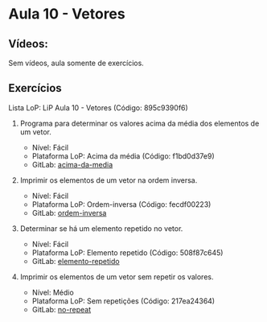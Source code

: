 # Aula 10 - Vetores

## Vídeos:

Sem vídeos, aula somente de exercícios.


## Exercícios

Lista LoP: LiP Aula 10 - Vetores (Código: 895c9390f6)

1. Programa para determinar os valores acima da média dos elementos de um vetor.
	- Nível: Fácil
	- Plataforma LoP: Acima da média (Código: f1bd0d37e9)
	- GitLab: [acima-da-media](https://gitlab.com/carlos_olarte/ect-lip/-/tree/master/vetores-matrizes/facil/acima-da-media)

2. Imprimir os elementos de um vetor na ordem inversa.
	- Nível: Fácil
	- Plataforma LoP: Ordem-inversa (Código: fecdf00223)
	- GitLab: [ordem-inversa](https://gitlab.com/carlos_olarte/ect-lip/-/tree/master/vetores-matrizes/facil/ordem-inversa)

3. Determinar se há um elemento repetido no vetor.
	- Nível: Fácil
	- Plataforma LoP: Elemento repetido	(Código: 508f87c645)
	- GitLab: [elemento-repetido](https://gitlab.com/carlos_olarte/ect-lip/-/tree/master/vetores-matrizes/facil/elemento-repetido)

4. Imprimir os elementos de um vetor sem repetir os valores.
	- Nível: Médio
	- Plataforma LoP: Sem repetições (Código: 217ea24364)
	- GitLab: [no-repeat](https://gitlab.com/carlos_olarte/ect-lip/-/tree/master/vetores-matrizes/medio/no-repeat)

